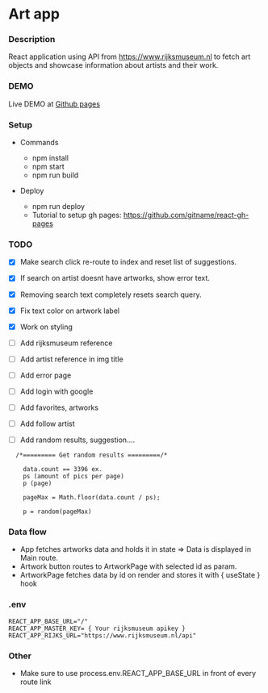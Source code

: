 # Art app

### Description

React application using API from https://www.rijksmuseum.nl to fetch art objects and showcase information about artists and their work.

### DEMO

Live DEMO at [Github pages](https://olof-sky.github.io/art-app/)

### Setup

- Commands

  - npm install
  - npm start
  - npm run build

- Deploy
  - npm run deploy
  - Tutorial to setup gh pages: https://github.com/gitname/react-gh-pages

### TODO

- [x] Make search click re-route to index and reset list of suggestions.
- [x] If search on artist doesnt have artworks, show error text.
- [x] Removing search text completely resets search query.
- [x] Fix text color on artwork label
- [x] Work on styling
- [ ] Add rijksmuseum reference
- [ ] Add artist reference in img title
- [ ] Add error page
- [ ] Add login with google
- [ ] Add favorites, artworks
- [ ] Add follow artist

- [ ] Add random results, suggestion....

```
  /*========= Get random results =========/*

    data.count == 3396 ex.
    ps (amount of pics per page)
    p (page)

    pageMax = Math.floor(data.count / ps);

    p = random(pageMax)
```

### Data flow

- App fetches artworks data and holds it in state => Data is displayed in Main route.
- Artwork button routes to ArtworkPage with selected id as param.
- ArtworkPage fetches data by id on render and stores it with { useState } hook

### .env

```
REACT_APP_BASE_URL="/"
REACT_APP_MASTER_KEY= { Your rijksmuseum apikey }
REACT_APP_RIJKS_URL="https://www.rijksmuseum.nl/api"
```

### Other

- Make sure to use process.env.REACT_APP_BASE_URL in front of every route link
